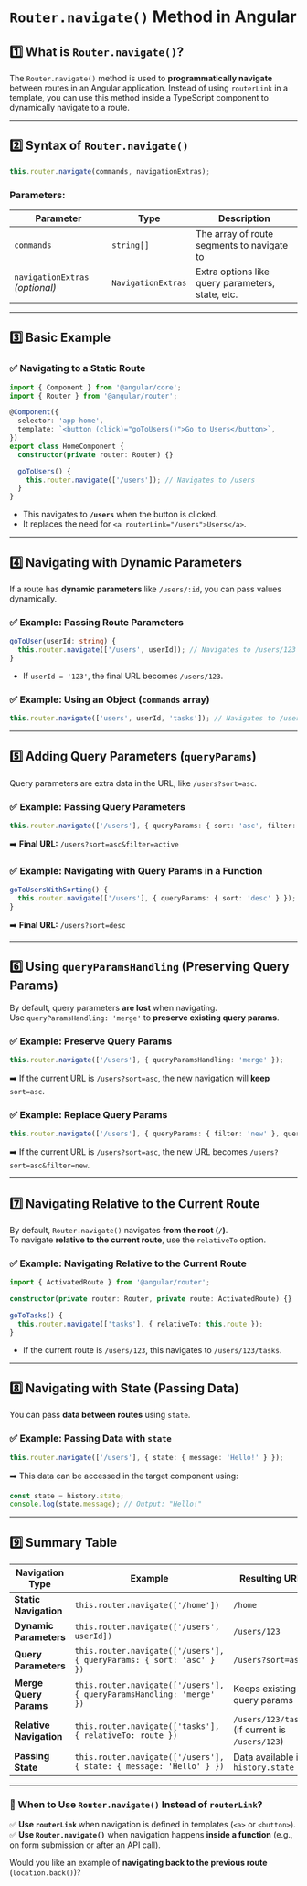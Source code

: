 # **`Router.navigate()` Method in Angular**  

## **1️⃣ What is `Router.navigate()`?**  
The `Router.navigate()` method is used to **programmatically navigate** between routes in an Angular application. Instead of using `routerLink` in a template, you can use this method inside a TypeScript component to dynamically navigate to a route.

---

## **2️⃣ Syntax of `Router.navigate()`**
```typescript
this.router.navigate(commands, navigationExtras);
```

### **Parameters:**
| **Parameter** | **Type** | **Description** |
|-------------|---------|----------------|
| `commands` | `string[]` | The array of route segments to navigate to |
| `navigationExtras` _(optional)_ | `NavigationExtras` | Extra options like query parameters, state, etc. |

---

## **3️⃣ Basic Example**
### ✅ **Navigating to a Static Route**
```typescript
import { Component } from '@angular/core';
import { Router } from '@angular/router';

@Component({
  selector: 'app-home',
  template: `<button (click)="goToUsers()">Go to Users</button>`,
})
export class HomeComponent {
  constructor(private router: Router) {}

  goToUsers() {
    this.router.navigate(['/users']); // Navigates to /users
  }
}
```
- This navigates to **`/users`** when the button is clicked.  
- It replaces the need for `<a routerLink="/users">Users</a>`.

---

## **4️⃣ Navigating with Dynamic Parameters**
If a route has **dynamic parameters** like `/users/:id`, you can pass values dynamically.

### ✅ **Example: Passing Route Parameters**
```typescript
goToUser(userId: string) {
  this.router.navigate(['/users', userId]); // Navigates to /users/123
}
```
- If `userId = '123'`, the final URL becomes `/users/123`.

### ✅ **Example: Using an Object (`commands` array)**
```typescript
this.router.navigate(['users', userId, 'tasks']); // Navigates to /users/123/tasks
```

---

## **5️⃣ Adding Query Parameters (`queryParams`)**
Query parameters are extra data in the URL, like `/users?sort=asc`.

### ✅ **Example: Passing Query Parameters**
```typescript
this.router.navigate(['/users'], { queryParams: { sort: 'asc', filter: 'active' } });
```
➡️ **Final URL:** `/users?sort=asc&filter=active`

### ✅ **Example: Navigating with Query Params in a Function**
```typescript
goToUsersWithSorting() {
  this.router.navigate(['/users'], { queryParams: { sort: 'desc' } });
}
```
➡️ **Final URL:** `/users?sort=desc`

---

## **6️⃣ Using `queryParamsHandling` (Preserving Query Params)**
By default, query parameters **are lost** when navigating.  
Use `queryParamsHandling: 'merge'` to **preserve existing query params**.

### ✅ **Example: Preserve Query Params**
```typescript
this.router.navigate(['/users'], { queryParamsHandling: 'merge' });
```
➡️ If the current URL is `/users?sort=asc`, the new navigation will **keep** `sort=asc`.

### ✅ **Example: Replace Query Params**
```typescript
this.router.navigate(['/users'], { queryParams: { filter: 'new' }, queryParamsHandling: 'merge' });
```
➡️ If the current URL is `/users?sort=asc`, the new URL becomes `/users?sort=asc&filter=new`.

---

## **7️⃣ Navigating Relative to the Current Route**
By default, `Router.navigate()` navigates **from the root (`/`)**.  
To navigate **relative to the current route**, use the `relativeTo` option.

### ✅ **Example: Navigating Relative to the Current Route**
```typescript
import { ActivatedRoute } from '@angular/router';

constructor(private router: Router, private route: ActivatedRoute) {}

goToTasks() {
  this.router.navigate(['tasks'], { relativeTo: this.route });
}
```
- If the current route is `/users/123`, this navigates to `/users/123/tasks`.

---

## **8️⃣ Navigating with State (Passing Data)**
You can pass **data between routes** using `state`.

### ✅ **Example: Passing Data with `state`**
```typescript
this.router.navigate(['/users'], { state: { message: 'Hello!' } });
```
➡️ This data can be accessed in the target component using:
```typescript
const state = history.state;
console.log(state.message); // Output: "Hello!"
```

---

## **9️⃣ Summary Table**
| **Navigation Type** | **Example** | **Resulting URL** |
|-------------------|-------------|-----------------|
| **Static Navigation** | `this.router.navigate(['/home'])` | `/home` |
| **Dynamic Parameters** | `this.router.navigate(['/users', userId])` | `/users/123` |
| **Query Parameters** | `this.router.navigate(['/users'], { queryParams: { sort: 'asc' } })` | `/users?sort=asc` |
| **Merge Query Params** | `this.router.navigate(['/users'], { queryParamsHandling: 'merge' })` | Keeps existing query params |
| **Relative Navigation** | `this.router.navigate(['tasks'], { relativeTo: route })` | `/users/123/tasks` (if current is `/users/123`) |
| **Passing State** | `this.router.navigate(['/users'], { state: { message: 'Hello' } })` | Data available in `history.state` |

---

### **🔹 When to Use `Router.navigate()` Instead of `routerLink`?**
✅ **Use `routerLink`** when navigation is defined in templates (`<a>` or `<button>`).  
✅ **Use `Router.navigate()`** when navigation happens **inside a function** (e.g., on form submission or after an API call).  

Would you like an example of **navigating back to the previous route** (`location.back()`)? 